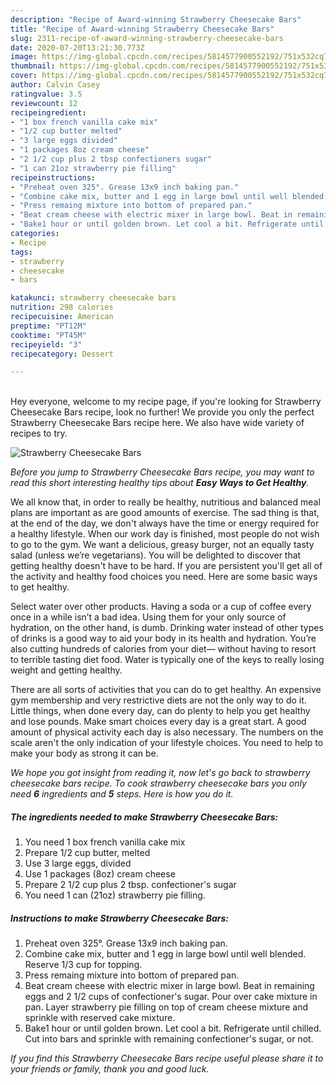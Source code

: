 ```yaml
---
description: "Recipe of Award-winning Strawberry Cheesecake Bars"
title: "Recipe of Award-winning Strawberry Cheesecake Bars"
slug: 2311-recipe-of-award-winning-strawberry-cheesecake-bars
date: 2020-07-20T13:21:30.773Z
image: https://img-global.cpcdn.com/recipes/5814577900552192/751x532cq70/strawberry-cheesecake-bars-recipe-main-photo.jpg
thumbnail: https://img-global.cpcdn.com/recipes/5814577900552192/751x532cq70/strawberry-cheesecake-bars-recipe-main-photo.jpg
cover: https://img-global.cpcdn.com/recipes/5814577900552192/751x532cq70/strawberry-cheesecake-bars-recipe-main-photo.jpg
author: Calvin Casey
ratingvalue: 3.5
reviewcount: 12
recipeingredient:
- "1 box french vanilla cake mix"
- "1/2 cup butter melted"
- "3 large eggs divided"
- "1 packages 8oz cream cheese"
- "2 1/2 cup plus 2 tbsp confectioners sugar"
- "1 can 21oz strawberry pie filling"
recipeinstructions:
- "Preheat oven 325°. Grease 13x9 inch baking pan."
- "Combine cake mix, butter and 1 egg in large bowl until well blended. Reserve 1/3 cup for topping."
- "Press remaing mixture into bottom of prepared pan."
- "Beat cream cheese with electric mixer in large bowl. Beat in remaining eggs and 2 1/2 cups of confectioner&#39;s sugar. Pour over cake mixture in pan. Layer strawberry pie filling on top of cream cheese mixture and sprinkle with reserved cake mixture."
- "Bake1 hour or until golden brown. Let cool a bit. Refrigerate until chilled. Cut into bars and sprinkle with remaining confectioner&#39;s sugar, or not."
categories:
- Recipe
tags:
- strawberry
- cheesecake
- bars

katakunci: strawberry cheesecake bars 
nutrition: 298 calories
recipecuisine: American
preptime: "PT12M"
cooktime: "PT45M"
recipeyield: "3"
recipecategory: Dessert

---
```

<br>
Hey everyone, welcome to my recipe page, if you're looking for Strawberry Cheesecake Bars recipe, look no further! We provide you only the perfect Strawberry Cheesecake Bars recipe here. We also have wide variety of recipes to try.
<br>


![Strawberry Cheesecake Bars](https://img-global.cpcdn.com/recipes/5814577900552192/751x532cq70/strawberry-cheesecake-bars-recipe-main-photo.jpg)

<i>Before you jump to Strawberry Cheesecake Bars recipe, you may want to read this short interesting healthy tips about <strong>Easy Ways to Get Healthy</strong>.</i>

We all know that, in order to really be healthy, nutritious and balanced meal plans are important as are good amounts of exercise. The sad thing is that, at the end of the day, we don't always have the time or energy required for a healthy lifestyle. When our work day is finished, most people do not wish to go to the gym. We want a delicious, greasy burger, not an equally tasty salad (unless we’re vegetarians). You will be delighted to discover that getting healthy doesn't have to be hard. If you are persistent you'll get all of the activity and healthy food choices you need. Here are some basic ways to get healthy.

Select water over other products. Having a soda or a cup of coffee every once in a while isn’t a bad idea. Using them for your only source of hydration, on the other hand, is dumb. Drinking water instead of other types of drinks is a good way to aid your body in its health and hydration. You’re also cutting hundreds of calories from your diet— without having to resort to terrible tasting diet food. Water is typically one of the keys to really losing weight and getting healthy.

There are all sorts of activities that you can do to get healthy. An expensive gym membership and very restrictive diets are not the only way to do it. Little things, when done every day, can do plenty to help you get healthy and lose pounds. Make smart choices every day is a great start. A good amount of physical activity each day is also necessary. The numbers on the scale aren't the only indication of your lifestyle choices. You need to help to make your body as strong it can be. 


<i>We hope you got insight from reading it, now let's go back to strawberry cheesecake bars recipe. To cook strawberry cheesecake bars you only need <strong>6</strong> ingredients and <strong>5</strong> steps. Here is how you do it.
</i>

##### The ingredients needed to make Strawberry Cheesecake Bars:

1. You need 1 box french vanilla cake mix
1. Prepare 1/2 cup butter, melted
1. Use 3 large eggs, divided
1. Use 1 packages (8oz) cream cheese
1. Prepare 2 1/2 cup plus 2 tbsp. confectioner&#39;s sugar
1. You need 1 can (21oz) strawberry pie filling.


##### Instructions to make Strawberry Cheesecake Bars:

1. Preheat oven 325°. Grease 13x9 inch baking pan.
1. Combine cake mix, butter and 1 egg in large bowl until well blended. Reserve 1/3 cup for topping.
1. Press remaing mixture into bottom of prepared pan.
1. Beat cream cheese with electric mixer in large bowl. Beat in remaining eggs and 2 1/2 cups of confectioner&#39;s sugar. Pour over cake mixture in pan. Layer strawberry pie filling on top of cream cheese mixture and sprinkle with reserved cake mixture.
1. Bake1 hour or until golden brown. Let cool a bit. Refrigerate until chilled. Cut into bars and sprinkle with remaining confectioner&#39;s sugar, or not.


<i>If you find this Strawberry Cheesecake Bars recipe useful please share it to your friends or family, thank you and good luck.</i>
